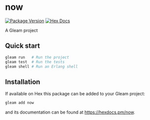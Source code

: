 # now

[![Package Version](https://img.shields.io/hexpm/v/now)](https://hex.pm/packages/now)
[![Hex Docs](https://img.shields.io/badge/hex-docs-ffaff3)](https://hexdocs.pm/now/)

A Gleam project

## Quick start

```sh
gleam run   # Run the project
gleam test  # Run the tests
gleam shell # Run an Erlang shell
```

## Installation

If available on Hex this package can be added to your Gleam project:

```sh
gleam add now
```

and its documentation can be found at <https://hexdocs.pm/now>.
